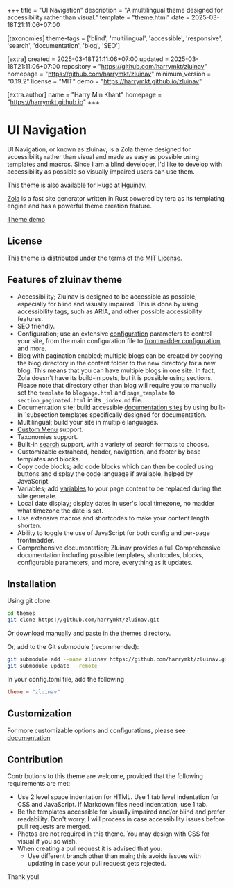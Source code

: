 
+++
title = "UI Navigation"
description = "A multilingual theme designed for accessibility rather than visual."
template = "theme.html"
date = 2025-03-18T21:11:06+07:00

[taxonomies]
theme-tags = ['blind', 'multilingual', 'accessible', 'responsive', 'search', 'documentation', 'blog', 'SEO']

[extra]
created = 2025-03-18T21:11:06+07:00
updated = 2025-03-18T21:11:06+07:00
repository = "https://github.com/harrymkt/zluinav"
homepage = "https://github.com/harrymkt/zluinav"
minimum_version = "0.19.2"
license = "MIT"
demo = "https://harrymkt.github.io/zluinav"

[extra.author]
name = "Harry Min Khant"
homepage = "https://harrymkt.github.io"
+++        

# UI Navigation
UI Navigation, or known as zluinav, is a Zola theme designed for accessibility rather than visual and made as easy as possible using templates and macros. Since I am a blind developer, I'd like to develop with accessibility as possible so visually impaired users can use them.

This theme is also available for Hugo at [Hguinav](https://github.com/harrymkt/hguinav).

[Zola](https://www.getzola.org/) is a fast site generator written in Rust powered by tera as its templating engine and has a powerful theme creation feature.

[Theme demo](https://harrymkt.github.io/zluinav)

## License
This theme is distributed under the terms of the [MIT License](https://github.com/harrymkt/zluinav/blob/main/LICENSE.md).

## Features of zluinav theme
- Accessibility; Zluinav is designed to be accessible as possible, especially for blind and visually impaired. This is done by using accessibility tags, such as ARIA, and other possible accessibility features.
- SEO friendly.
- Configuration; use an extensive [configuration](https://harrymkt.github.io/zluinav/docs#extra-variables) parameters to control your site, from the main configuration file to [frontmadder configuration](https://harrymkt.github.io/zluinav/docs/extra/frontmadder), and more.
- Blog with pagination enabled; multiple blogs can be created by copying the blog directory in the content folder to the new directory for a new blog. This means that you can have multiple blogs in one site. In fact, Zola doesn't have its build-in posts, but it is possible using sections. Please note that directory other than blog will require you to manually set the `template` to `blogpage.html` and `page_template` to `section_paginated.html` in its `_index.md` file.
- Documentation site; build accessible [documentation sites](https://harrymkt.github.io/zluinav/docs/documentation) by using built-in 1subsection templates specifically designed for documentation.
- Multilingual; build your site in multiple languages.
- [Custom Menu](https://harrymkt.github.io/zluinav/docs/extra/config#menus) support.
- Taxonomies support.
- Built-in [search](https://harrymkt.github.io/zluinav/docs/search) support, with a variety of search formats to choose.
- Customizable extrahead, header, navigation, and footer by base templates and blocks.
- Copy code blocks; add code blocks which can then be copied using buttons and display the code language if available, helped by JavaScript.
- Variables; add [variables](https://harrymkt.github.io/zluinav/docs/writing) to your page content to be replaced during the site generate.
- Local date display; display dates in user's local timezone, no madder what timezone the date is set.
- Use extensive macros and shortcodes to make your content length shorten.
- Ability to toggle the use of JavaScript for both config and per-page frontmadder.
- Comprehensive documentation; Zluinav provides a full Comprehensive documentation including possible templates, shortcodes, blocks, configurable parameters, and more, everything as it updates.

## Installation
Using git clone:
```bash
cd themes
git clone https://github.com/harrymkt/zluinav.git
```
Or [download manually](https://github.com/harrymkt/zluinav/archive/refs/heads/main.zip) and paste in the themes directory.

Or, add to the Git submodule (recommended):
```bash
git submodule add --name zluinav https://github.com/harrymkt/zluinav.git themes/zluinav
git submodule update --remote
```

In your config.toml file, add the following
```toml
theme = "zluinav"
```

## Customization
For more customizable options and configurations, please see [documentation](https://harrymkt.github.io/zluinav/docs)

## Contribution
Contributions to this theme are welcome, provided that the following requirements are met:
- Use 2 level space indentation for HTML. Use 1 tab level indentation for CSS and JavaScript. If Markdown files need indentation, use 1 tab.
- Be the templates accessible for visually impaired and/or blind and prefer readability. Don't worry, I will process in case accessibility issues before pull requests are merged.
- Photos are not required in this theme. You may design with CSS for visual if you so wish.
- When creating a pull request it is advised that you:
	- Use different branch other than main; this avoids issues with updating in case your pull request gets rejected.

Thank you!
        